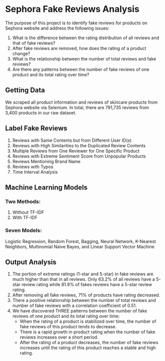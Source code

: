 # Sephora Fake Reviews Analysis
The purpose of this project is to identify fake reviews for products on Sephora website and address the following issues:
1. What is the difference between the rating distribution of all reviews and that of fake reviews?
2. After fake reviews are removed, how does the rating of a product change?
3. What is the relationship between the number of total reviews and fake reviews?
4. Are there any patterns between the number of fake reviews of one product and its total rating over
time?

## Getting Data
We scraped all product information and reviews of skincare products from Sephora website via Selenium.
In total, there are 791,735 reviews from 3,400 products in our raw dataset.

## Label Fake Reviews
1. Reviews with Same Contents but from Different User ID(s)
2. Reviews with High Similarities to the Duplicated Review Contents
3. Multiple Reviews from One Reviewer for One Specific Product
4. Reviews with Extreme Sentiment Score from Unpopular Products
5. Reviews Mentioning Brand Name
6. Reviews with Typos
7. Time Interval Analysis

## Machine Learning Models
### Two Methods:
1. Without TF-IDF
2. With TF-IDF
### Seven Models:
Logistic Regression, Random Forest, Bagging, Neural Network, K-Nearest Neighbors, Multinomial Naive Bayes, and Linear Support Vector Machine

## Output Analysis
1. The portion of extreme ratings (1-star and 5-star) in fake reviews are much higher than that in all reviews. Only 63.2% of all reviews have a 5-star review rating while 81.9% of fakes reviews have a 5-star review rating.
2. After removing all fake reviews, 71% of products have rating decreased.
3. There a positive relationship between the number of total reviews and number of fake reviews with a correlation coefficient of 0.51.
4. We have discovered ​THREE​ patterns between the number of fake reviews of one product and its total rating over time:
   - When the rating of a product is stabilized over time, the number of fake reviews of this product tends to decrease.
   - There is a rapid growth in product rating when the number of fake reviews increases over a short period.
   - After the rating of a product decreases, the number of fake reviews increases until the rating of this product reaches a stable and high rating.
